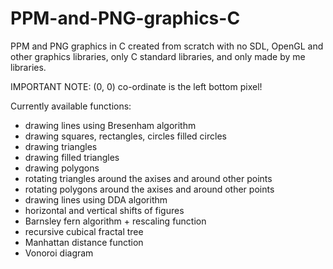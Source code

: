 # PPM-and-PNG-graphics-C
PPM and PNG graphics in C created from scratch with no SDL, OpenGL and other graphics libraries, only C standard libraries, and only made by me libraries. 

IMPORTANT NOTE: (0, 0) co-ordinate is the left bottom pixel!

Currently available functions:
* drawing lines using Bresenham algorithm
* drawing squares, rectangles, circles filled circles
* drawing triangles
* drawing filled triangles
* drawing polygons
* rotating triangles around the axises and around other points
* rotating polygons around the axises and around other points
* drawing lines using DDA algorithm
* horizontal and vertical shifts of figures
* Barnsley fern algorithm + rescaling function
* recursive cubical fractal tree
* Manhattan distance function
* Vonoroi diagram
